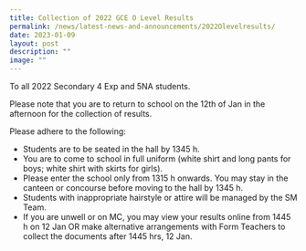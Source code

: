 ```yaml
---
title: Collection of 2022 GCE O Level Results
permalink: /news/latest-news-and-announcements/2022Olevelresults/
date: 2023-01-09
layout: post
description: ""
image: ""
---
```

To all 2022 Secondary 4 Exp and 5NA students. 

Please note that you are to return to school on the 12th of Jan in the afternoon for the collection of results.

Please adhere to the following:

* Students are to be seated in the hall by 1345 h.
* You are to come to school in full uniform (white shirt and long pants for boys; white shirt with skirts for girls).  
* Please enter the school only from 1315 h onwards. You may stay in the canteen or concourse before moving to the hall by 1345 h.
* Students with inappropriate hairstyle or attire will be managed by the SM Team.
* If you are unwell or on MC, you may view your results online from 1445 h on 12 Jan OR make alternative arrangements with Form Teachers to collect the documents after 1445 hrs, 12 Jan.


